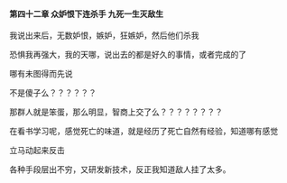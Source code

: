 #### 第四十二章 众妒恨下连杀手 九死一生灭敌生


我说出来后，无数妒恨，嫉妒，狂嫉妒，然后他们杀我

恐惧我再强大，我的天哪，说出去的都是好久的事情，或者完成的了

哪有未图得而先说

不是傻子么？？？？？？


那群人就是笨蛋，那么明显，智商上交了么？？？？？？？？


在看书学习呢，感觉死亡的味道，就是经历了死亡自然有经验，知道哪有感觉

立马动起来反击

各种手段层出不穷，又研发新技术，反正我知道敌人挂了太多。



